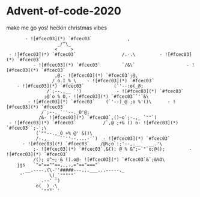 # Advent-of-code-2020
make me go yos! heckin christmas vibes

           - ![#fcec03](*) `#fcec03`             ,
                       _/^\_
                      <     >
     - ![#fcec03](*) `#fcec03`                 /.-.\         - ![#fcec03](*) `#fcec03`
              - ![#fcec03](*) `#fcec03`        `/&\`                   - ![#fcec03](*) `#fcec03`
                      ,@.- ![#fcec03](*) `#fcec03`;@,
                     /_o.I %_\    - ![#fcec03](*) `#fcec03`
        - ![#fcec03](*) `#fcec03`           (`'--:o(_@;
                   /`;--.,__ `')             - ![#fcec03](*) `#fcec03`
                  ;@`o % O,- ![#fcec03](*) `#fcec03``'`&\
            - ![#fcec03](*) `#fcec03`    (`'--)_@ ;o %'()\      - ![#fcec03](*) `#fcec03`
                 /`;--._`''--._O'@;
                /&- ![#fcec03](*) `#fcec03`,()~o`;-.,_ `""`)
     - ![#fcec03](*) `#fcec03`          /`,@ ;+& () o- ![#fcec03](*) `#fcec03``;-';\
               (`""--.,_0 +% @' &()\
               /-.,_    ``''--....-'`)  - ![#fcec03](*) `#fcec03`
          - ![#fcec03](*) `#fcec03`    /@%;o`:;'--,.__   __.'\
              ;- ![#fcec03](*) `#fcec03`,&(); @ % &^;~`"`o;@();         - ![#fcec03](*) `#fcec03`
              /(); o^~; & ().o@- ![#fcec03](*) `#fcec03`&`;&%O\
        jgs   `"="==""==,,,.,="=="==="`
           __.----.(\-''#####---...___...-----._
         '`         \)_`"""""`
                 .--' ')
               o(  )_-\
                 `"""` `
